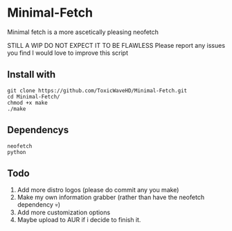 # Minimal-Fetch
Minimal fetch is a more ascetically pleasing neofetch

STILL A WIP DO NOT EXPECT IT TO BE FLAWLESS
Please report any issues you find I would love to improve this script

## Install with
```
git clone https://github.com/ToxicWaveHD/Minimal-Fetch.git
cd Minimal-Fetch/
chmod +x make
./make
```

## Dependencys
```
neofetch
python
```

## Todo
1. Add more distro logos (please do commit any you make)
2. Make my own information grabber (rather than have the neofetch dependency 💀)
3. Add more customization options
4. Maybe upload to AUR if i decide to finish it.
